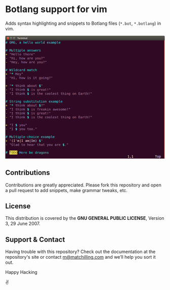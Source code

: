 # Botlang support for vim

Adds syntax highlighting and snippets to Botlang files (`*.bot`, `*.botlang`) in vim.

![screenshot: syntax highlighting botlang](./example.png)

## Contributions

Contributions are greatly appreciated. Please fork this repository and open a pull request to add snippets, make grammar tweaks, etc.

## License

This distribution is covered by the **GNU GENERAL PUBLIC LICENSE**, Version 3, 29 June 2007.

## Support & Contact

Having trouble with this repository? Check out the documentation at the repository's site or contact m@matchilling.com and we’ll help you sort it out.

Happy Hacking

:v:
